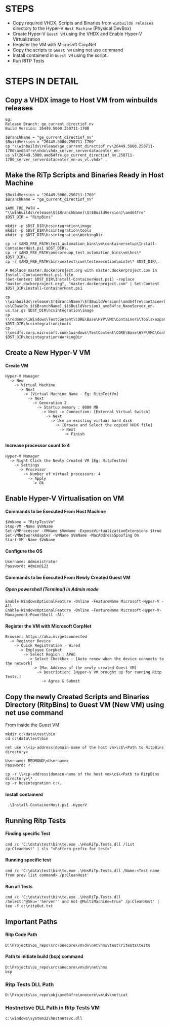 # STEPS #
- Copy required VHDX, Scripts and Binaries from `winbuilds releases` directory to the Hyper-V `Host Machine` (Physical DevBox)
- Create Hyper-V `Guest VM` using the VHDX and Enable Hyper-V Virtualization
- Register the VM with Microsoft CorpNet
- Copy the scripts to `Guest VM` using net use command
- Install containerd in `Guest VM` using the script.
- Run RITP Tests

# STEPS IN DETAIL #

## Copy a VHDX image to Host VM from winbuilds releases ##
```
Eg:
Release Branch: ge_current_directiof_nv
Build Version: 26449.5000.250711-1700
```
```
$BranchName = "ge_current_directiof_nv"
$BuildVersion = "26449.5000.250711-1700"
cp "\\winbuilds\release\ge_current_directiof_nv\26449.5000.250711-1700\amd64fre\vhdx\vhdx_server_serverdatacenter_en-us_vl\26449.5000.amd64fre.ge_current_directiof_nv.250711-1700_server_serverdatacenter_en-us_vl.vhdx" .
```

## Make the RiTp Scripts and Binaries Ready in Host Machine ##

```
$BuildVersion = "26449.5000.250711-1700"
$BranchName = "ge_current_directiof_nv"

$AMD_FRE_PATH = "\\winbuilds\release\$($BranchName)\$($BuildVersion)\amd64fre"
$DST_DIR = "RitpBins"

mkdir -p $DST_DIR\hcsintegration\image
mkdir -p $DST_DIR\hcsintegration\tools
mkdir -p $DST_DIR\hcsintegration\WorkingDir

cp -r $AMD_FRE_PATH\test_automation_bins\vm\containersetup\Install-ContainerHost.ps1 $DST_DIR\.
cp -r $AMD_FRE_PATH\onecoreuap_test_automation_bins\vm\hns\* $DST_DIR\.
cp -r $AMD_FRE_PATH\bin\wextest\cue\testexecution\minte\* $DST_DIR\.

# Replace master.dockerproject.org with master.dockerproject.com in Install-ContainerHost.ps1 file
(Get-Content $DST_DIR\Install-ContainerHost.ps1) -replace "master.dockerproject.org", "master.dockerproject.com" | Set-Content $DST_DIR\Install-ContainerHost.ps1

cp \\winbuilds\release\$($BranchName)\$($BuildVersion)\amd64fre\containerbaseospkgs\cbaseospkg_nanoserver_en-us\CBaseOs_$($BranchName)_$($BuildVersion)_amd64fre_NanoServer_en-us.tar.gz $DST_DIR\hcsintegration\image
cp \\redmond\1Windows\TestContent\CORE\Base\HYP\VMC\Containers\Tools\expandlayer.exe $DST_DIR\hcsintegration\tools
cp \\sesdfs.corp.microsoft.com\1windows\TestContent\CORE\Base\HYP\VMC\Containers\HcsTraceProfile.wprp $DST_DIR\hcsintegration\WorkingDir
```

## Create a New Hyper-V VM ##

#### Create VM ####
```
Hyper-V Manager
  -> New
    -> Virtual Machine
      -> Next
        -> [Virtual Machine Name - Eg: RitpTestVm]
          -> Next
            -> Generation 2
              -> Startup memory : 8000 MB
                -> Next -> Connection: [External Virtual Switch]
                  -> Next
                    -> Use an existing virtual hard disk
                      -> [Browse and Select the copied VHDX file]
                        -> Next
                          -> Finish
```

#### Increase processor count to 4 ####
```
Hyper-V Manager
  -> Right Click the Newly Created VM [Eg: RitpTestVm]
    -> Settings
      -> Processor
        -> Number of virtual processors: 4
          -> Apply
            -> Ok
```

## Enable Hyper-V Virtualisation on VM ##

#### Commands to be Executed From Host Machine ####

```
$VmName = "RitpTestVm"
Stop-VM -Name $VmName
Set-VMProcessor -VMName $VmName -ExposeVirtualizationExtensions $true
Set-VMNetworkAdapter -VMName $VmName -MacAddressSpoofing On
Start-VM -Name $VmName
```

#### Configure the OS ####
```
Username: Administrator
Password: Admin@123
```

#### Commands to be Executed From Newly Created Guest VM ####

##### Open powershell (Terminal) in Admin mode #####
```
Enable-WindowsOptionalFeature -Online -FeatureName Microsoft-Hyper-V -All
Enable-WindowsOptionalFeature -Online -FeatureName Microsoft-Hyper-V-Management-PowerShell -All
```

#### Register the VM with Microsoft CorpNet ####
```
Browser: https://aka.ms/getconnected
  -> Register Device
    -> Quick Registration - Wired
      -> Employee CorpNet
        -> Select Region : APAC
          -> Select Checkbox : [Auto renew when the device connects to the network]
            -> [Mac Address of the newly created Guest VM]
              -> Description: [Hyper-V VM brought up for running Ritp Tests.]
                -> Agree & Submit
```

## Copy the newly Created Scripts and Binaries Directory (RitpBins) to Guest VM (New VM) using net use command ##

From inside the Guest VM

```
mkdir c:\data\test\bin
cd c:\data\test\bin
```
```
net use \\<ip-address|domain-name of the host vm>\c$\<Path to RitpBins directory>
```
```
Username: REDMOND\<Username>
Password: ?
```
```
cp -r \\<ip-address|domain-name of the host vm>\c$\<Path to RitpBins directory>\* .
cp -r hcsintegration c:\.
```

#### Install containerd ####
```
 .\Install-ContainerHost.ps1 -HyperV
```

## Running Ritp Tests ##

#### Finding specific Test ####
```
cmd /c 'C:\data\test\bin\te.exe .\HnsRiTp.Tests.dll /list /p:CleanHost' | sls "<Pattern prefix for test>"
```

#### Running specific test ####
```
cmd /c 'C:\data\test\bin\te.exe .\HnsRiTp.Tests.dll /Name:<Test name from prev list command> /p:CleanHost'
```

#### Run all Tests ####
```
cmd /c 'C:\data\test\bin\te.exe .\HnsRiTp.Tests.dll /Select:"@Sku=''Server'' and not @MultiMachine=true" /p:CleanHost' | tee -f c:\ritpOut.txt
```


## Important Paths ##

#### Ritp Code Path ####
```
D:\Projects\os_repo\src\onecore\vm\dv\net\hns\test\ritests\tests
```

#### Path to initiate build (bcp) command ####
```
D:\Projects\os_repo\src\onecore\vm\dv\net\hns
bcp
```

### Ritp Tests DLL Path ###
```
D:\Projects\os_repo\obj\amd64fre\onecore\vm\dv\net\cat
```

### Hostnetsvc DLL Path in Ritp Tests VM ###
```
c:\windows\system32\hostnetsvc.dll
```
